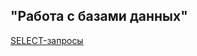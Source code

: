 ## "Работа с базами данных"
[SELECT-запросы](https://docs.google.com/spreadsheets/d/1LI7i_me-fd4l0Y0Pm7Bv8M3M2yKy5VqOlBD-WXaRJ6Q/edit?gid=0#gid=0) 

